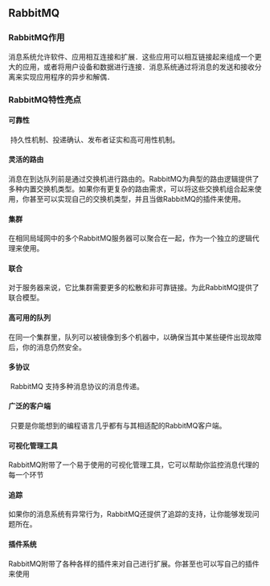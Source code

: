 ## RabbitMQ

### RabbitMQ作用

​		消息系统允许软件、应用相互连接和扩展．这些应用可以相互链接起来组成一个更大的应用，或者将用户设备和数据进行连接．消息系统通过将消息的发送和接收分离来实现应用程序的异步和解偶．

### RabbitMQ特性亮点

#### 可靠性

​		持久性机制、投递确认、发布者证实和高可用性机制。

#### 灵活的路由

​		消息在到达队列前是通过交换机进行路由的。RabbitMQ为典型的路由逻辑提供了多种内置交换机类型。如果你有更复杂的路由需求，可以将这些交换机组合起来使用，你甚至可以实现自己的交换机类型，并且当做RabbitMQ的插件来使用。

#### 集群

​		在相同局域网中的多个RabbitMQ服务器可以聚合在一起，作为一个独立的逻辑代理来使用。

####  联合

​		对于服务器来说，它比集群需要更多的松散和非可靠链接。为此RabbitMQ提供了联合模型。

#### 高可用的队列

​		在同一个集群里，队列可以被镜像到多个机器中，以确保当其中某些硬件出现故障后，你的消息仍然安全。

####  多协议

​		RabbitMQ 支持多种消息协议的消息传递。

#### 广泛的客户端

​		只要是你能想到的编程语言几乎都有与其相适配的RabbitMQ客户端。

#### 可视化管理工具

​		RabbitMQ附带了一个易于使用的可视化管理工具，它可以帮助你监控消息代理的每一个环节

#### 追踪

​		如果你的消息系统有异常行为，RabbitMQ还提供了追踪的支持，让你能够发现问题所在。

####  插件系统

​		RabbitMQ附带了各种各样的插件来对自己进行扩展。你甚至也可以写自己的插件来使用